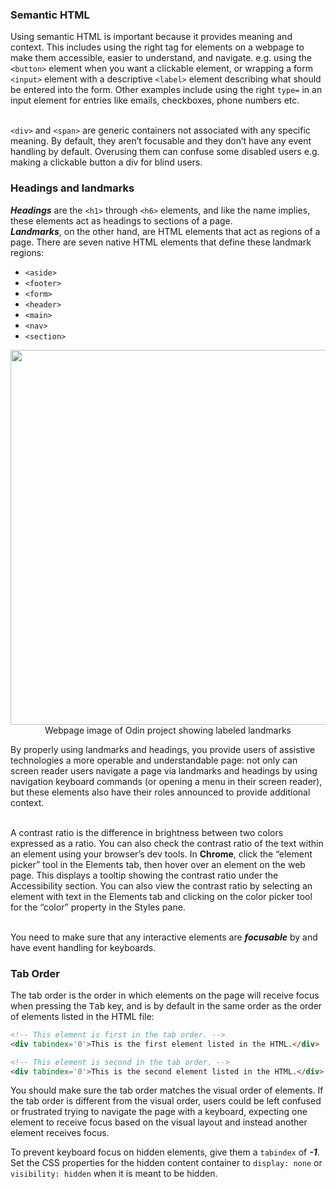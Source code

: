 ### Semantic HTML 
Using semantic HTML is important because it provides meaning and context. This includes using the right tag for elements on a webpage to make 
them accessible, easier to understand, and  navigate. e.g. using the `<button>` element when you want a clickable element, or wrapping a form 
`<input>` element with a descriptive `<label>` element describing what should be entered into the form. Other examples include using the right 
`type=` in an input element for entries like emails, checkboxes, phone numbers etc. <br><br>

`<div>` and `<span>` are  generic containers not associated with any specific meaning. By default, they aren’t focusable and they don’t have 
any event handling by default. Overusing them can confuse some disabled 
users e.g. making a clickable button a div for blind users.

### Headings and landmarks
***Headings*** are the `<h1>` through `<h6>` elements, and like the name implies, these elements act as headings to sections of a page. <br>
***Landmarks***, on the other hand, are HTML elements that act as regions of a page. There are seven native HTML elements that define these 
landmark regions:
- `<aside>`
- `<footer>`
- `<form>`
- `<header>`
- `<main>`
- `<nav>`
- `<section>`

<p align="center">
  <img src="https://cdn.statically.io/gh/TheOdinProject/curriculum/b71f39e8c0934cc6cc80daaae9ed375f00753b09/advanced_html_css/accessibility/semantic_html/imgs/semantic_html_example.png" width=600px><br>
  <span>Webpage image of Odin project showing labeled landmarks</span>
</p>

By properly using landmarks and headings, you provide users of assistive technologies a more operable and understandable page: not only can screen reader 
users navigate a page via landmarks and headings by using navigation keyboard commands (or opening a menu in their screen reader), but these elements 
also have their roles announced to provide additional context. <br><br>

A contrast ratio is the difference in brightness between two colors expressed as a ratio. You can also check the contrast ratio of the text within an element 
using your browser’s dev tools. In **Chrome**, click the “element picker” tool in the Elements tab, then hover over an element on the web page. This displays 
a tooltip showing the contrast ratio under the Accessibility section. You can also view the contrast ratio by selecting an element with text in the Elements 
tab and clicking on the color picker tool for the “color” property in the Styles pane. <br><br>

You need to make sure that any interactive elements are ***focusable*** by and have event handling for keyboards.

### Tab Order
The tab order is the order in which elements on the page will receive focus when pressing the <kbd>Tab</kbd> key, and is by default in the same order as the 
order of elements listed in the HTML file:
```html
<!-- This element is first in the tab order. -->
<div tabindex='0'>This is the first element listed in the HTML.</div>

<!-- This element is second in the tab order. -->
<div tabindex='0'>This is the second element listed in the HTML.</div>
```

You should make sure the tab order matches the visual order of elements. If the tab order is different from the visual order, users could be left confused or 
frustrated trying to navigate the page with a keyboard, expecting one element to receive focus based on the visual layout and instead another element receives focus.

To prevent keyboard focus on hidden elements, give them a `tabindex` of ***-1***. Set the CSS properties for the hidden content container to `display: none` or 
`visibility: hidden` when it is meant to be hidden.